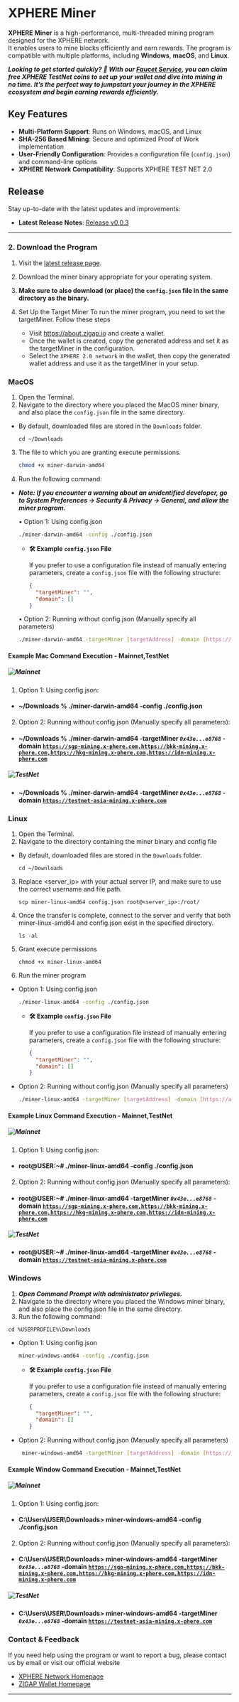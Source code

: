 # XPHERE Miner

**XPHERE Miner** is a high-performance, multi-threaded mining program designed for the XPHERE network.  
It enables users to mine blocks efficiently and earn rewards. The program is compatible with multiple platforms, including **Windows**, **macOS**, and **Linux**.

**_Looking to get started quickly? 🚀 With our [Faucet Service](https://faucet.x-phere.com/), you can claim free XPHERE TestNet coins to set up your wallet and dive into mining in no time. It’s the perfect way to jumpstart your journey in the XPHERE ecosystem and begin earning rewards efficiently._**

## Key Features

- **Multi-Platform Support**: Runs on Windows, macOS, and Linux
- **SHA-256 Based Mining**: Secure and optimized Proof of Work implementation
- **User-Friendly Configuration**: Provides a configuration file (`config.json`) and command-line options
- **XPHERE Network Compatibility**: Supports XPHERE TEST NET 2.0

## Release

Stay up-to-date with the latest updates and improvements:

- **Latest Release Notes**: [Release v0.0.3](https://github.com/xpherechain/Xphere-miner/releases/tag/v0.0.2)

---

### 2. Download the Program

1. Visit the [latest release page](https://github.com/xpherechain/Xphere-miner/releases).
2. Download the miner binary appropriate for your operating system.
3. **Make sure to also download (or place) the `config.json` file in the same directory as the binary.**

4. Set Up the Target Miner
   To run the miner program, you need to set the targetMiner. Follow these steps
   - Visit https://about.zigap.io and create a wallet.
   - Once the wallet is created, copy the generated address and set it as the targetMiner in the configuration.
   - Select the `XPHERE 2.0 network` in the wallet, then copy the generated wallet address and use it as the targetMiner in your setup.

### MacOS

1. Open the Terminal.
2. Navigate to the directory where you placed the MacOS miner binary, and also place the `config.json` file in the same directory.

- By default, downloaded files are stored in the `Downloads` folder.

  ```
  cd ~/Downloads
  ```

3. The file to which you are granting execute permissions.

   ```bash
   chmod +x miner-darwin-amd64
   ```

4. Run the following command:

- **_Note: If you encounter a warning about an unidentified developer, go to System Preferences → Security & Privacy → General, and allow the miner program._**

  • Option 1: Using config.json

  ```bash
  ./miner-darwin-amd64 -config ./config.json
  ```

  - **🛠 Example `config.json` File**

    If you prefer to use a configuration file instead of manually entering parameters, create a `config.json` file with the following structure:

    ```json
    {
      "targetMiner": "",
      "domain": []
    }
    ```

  • Option 2: Running without config.json (Manually specify all parameters)

  ```bash
  ./miner-darwin-amd64 -targetMiner [targetAddress] -domain [https://abcd,https://abcd2...]
  ```

#### Example Mac Command Execution - Mainnet,TestNet

##### ![Mainnet](https://img.shields.io/badge/Mainnet-red?style=flat-square)

1. Option 1: Using config.json:

- #### ~/Downloads % ./miner-darwin-amd64 -config ./config.json

2. Option 2: Running without config.json (Manually specify all parameters):

- #### ~/Downloads % ./miner-darwin-amd64 -targetMiner <code>**_0x43e...e8768_**</code> -domain <code>https://sgp-mining.x-phere.com,https://bkk-mining.x-phere.com,https://hkg-mining.x-phere.com,https://idn-mining.x-phere.com</code>

##### ![TestNet](https://img.shields.io/badge/TestNet-blue?style=flat-square)

- #### ~/Downloads % ./miner-darwin-amd64 -targetMiner <code>**_0x43e...e8768_**</code> -domain <code>https://testnet-asia-mining.x-phere.com</code>

### Linux

1. Open the Terminal.
2. Navigate to the directory containing the miner binary and config file

- By default, downloaded files are stored in the `Downloads` folder.
  ```
  cd ~/Downloads
  ```

3. Replace <server_ip> with your actual server IP, and make sure to use the correct username and file path.

   ```
   scp miner-linux-amd64 config.json root@<server_ip>:/root/
   ```

4. Once the transfer is complete, connect to the server and verify that both miner-linux-amd64 and config.json exist in the specified directory.

   ```
   ls -al
   ```

5. Grant execute permissions

   ```
   chmod +x miner-linux-amd64
   ```

6. Run the miner program

- Option 1: Using config.json

  ```bash
  ./miner-linux-amd64 -config ./config.json
  ```

  - **🛠 Example `config.json` File**

    If you prefer to use a configuration file instead of manually entering parameters, create a `config.json` file with the following structure:

    ```json
    {
      "targetMiner": "",
      "domain": []
    }
    ```

- Option 2: Running without config.json (Manually specify all parameters)

  ```bash
  ./miner-linux-amd64 -targetMiner [targetAddress] -domain [https://abcd,https://abcd2...]
  ```

#### Example Linux Command Execution - Mainnet,TestNet

##### ![Mainnet](https://img.shields.io/badge/Mainnet-red?style=flat-square)

1. Option 1: Using config.json:

- #### root@USER:~# ./miner-linux-amd64 -config ./config.json

2. Option 2: Running without config.json (Manually specify all parameters):

- #### root@USER:~# ./miner-linux-amd64 -targetMiner <code>**_0x43e...e8768_**</code> -domain <code>https://sgp-mining.x-phere.com,https://bkk-mining.x-phere.com,https://hkg-mining.x-phere.com,https://idn-mining.x-phere.com</code>

##### ![TestNet](https://img.shields.io/badge/TestNet-blue?style=flat-square)

- #### root@USER:~# ./miner-linux-amd64 -targetMiner <code>**_0x43e...e8768_**</code> -domain <code>https://testnet-asia-mining.x-phere.com</code>

### Windows

1. **_Open Command Prompt with administrator privileges._**
2. Navigate to the directory where you placed the Windows miner binary, and also place the config.json file in the same directory.
3. Run the following command:

```
cd %USERPROFILE%\Downloads
```

- Option 1: Using config.json

  ```bash
  miner-windows-amd64 -config ./config.json
  ```

  - **🛠 Example `config.json` File**

    If you prefer to use a configuration file instead of manually entering parameters, create a `config.json` file with the following structure:

    ```json
    {
      "targetMiner": "",
      "domain": []
    }
    ```

- Option 2: Running without config.json (Manually specify all parameters)

  ```bash
   miner-windows-amd64 -targetMiner [targetAddress] -domain [https://abcd,https://abcd2...]
  ```

#### Example Window Command Execution - Mainnet,TestNet

##### ![Mainnet](https://img.shields.io/badge/Mainnet-red?style=flat-square)

1. Option 1: Using config.json:

- #### C:\Users\USER\Downloads> miner-windows-amd64 -config ./config.json

2. Option 2: Running without config.json (Manually specify all parameters):

- #### C:\Users\USER\Downloads> miner-windows-amd64 -targetMiner <code>**_0x43e...e8768_**</code> -domain <code>https://sgp-mining.x-phere.com,https://bkk-mining.x-phere.com,https://hkg-mining.x-phere.com,https://idn-mining.x-phere.com</code>

##### ![TestNet](https://img.shields.io/badge/TestNet-blue?style=flat-square)

- #### C:\Users\USER\Downloads> miner-windows-amd64 -targetMiner <code>**_0x43e...e8768_**</code> -domain <code>https://testnet-asia-mining.x-phere.com</code>

### Contact & Feedback

If you need help using the program or want to report a bug, please contact us by email or visit our official website

- <a href="https://x-phere.com" target="_blank">XPHERE Network Homepage</a>
- <a href="https://about.zigap.io" target="_blank">ZIGAP Wallet Homepage</a>

---
